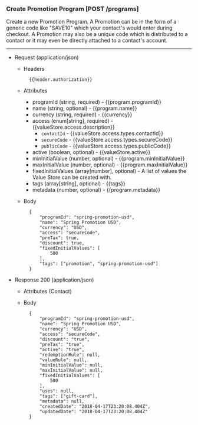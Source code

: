 ### Create Promotion Program [POST /programs]

Create a new Promotion Program. A Promotion can be in the form of a generic code like "SAVE10" which your contact's would enter during checkout. A Promotion may also be a unique code which is distributed to a contact or it may even be directly attached to a contact's account.  

---
+ Request (application/json)
    + Headers
    
            {{header.authorization}}
        
    + Attributes
        + programId (string, required) - {{program.programId}}
        + name (string, optional) - {{program.name}}
        + currency (string, required) - {{currency}}
        + access (enum[string], required) - {{valueStore.access.description}}
            + `contactId` - {{valueStore.access.types.contactId}}
            + `secureCode` - {{valueStore.access.types.secureCode}}
            + `publicCode` - {{valueStore.access.types.publicCode}}          
        + active (boolean, optional) - {{valueStore.active}}
        + minInitialValue (number, optional) - {{program.minInitialValue}}
        + maxInitialValue (number, optional) - {{program.maxInitialValue}}
        + fixedInitialValues (array[number], optional) - A list of values the Value Store can be created with.
        + tags (array[string], optional) - {{tags}}
        + metadata (number, optional) - {{program.metadata}}

    + Body

            {
                "programId": "spring-promotion-usd",
                "name": "Spring Promotion USD",
                "currency": "USD",
                "access": "secureCode",
                "preTax": true,
                "discount": true,
                "fixedInitialValues": [
                    500
                ],
                "tags": ["promotion", "spring-promotion-usd"]
            }
    
+ Response 200 (application/json)
    + Attributes (Contact)

    + Body
            
            {
                "programId": "spring-promotion-usd",
                "name": "Spring Promotion USD",
                "currency": "USD",
                "access": "secureCode",
                "discount": "true",
                "preTax": "true",
                "active": "true",
                "redemptionRule": null,
                "valueRule": null,
                "minInitialValue": null,
                "maxInitialValue": null,
                "fixedInitialValues": [
                    500
                ],
                "uses": null,
                "tags": ["gift-card"],
                "metadata": null,
                "createdDate": "2018-04-17T23:20:08.404Z",
                "updatedDate": "2018-04-17T23:20:08.404Z"
            }
